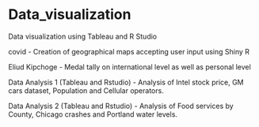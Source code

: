 # Data_visualization
Data visualization using Tableau and R Studio


covid - Creation of geographical maps accepting user input using Shiny R

Eliud Kipchoge - Medal tally on international level as well as personal level

Data Analysis 1 (Tableau and Rstudio) - Analysis of Intel stock price, GM cars dataset, Population and Cellular operators.

Data Analysis 2 (Tableau and Rstudio) - Analysis of Food services by County, Chicago crashes and Portland water levels.
